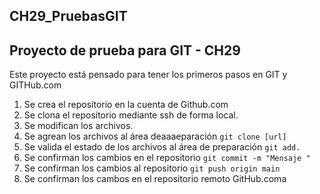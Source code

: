 ## CH29_PruebasGIT
## Proyecto de prueba para GIT - CH29
Este proyecto está pensado para tener los primeros pasos en GIT y GITHub.com
1. Se crea el repositorio en la cuenta de Github.com
2. Se clona el repositorio mediante ssh de forma local.
3. Se modifican los archivos.
4. Se agrean los archivos al área deaaaeparación `git clone [url]`
5. Se valida el estado de los archivos al área de preparación `git add.`
6. Se confirman los cambios en el repositorio `git commit -m "Mensaje "`
7. Se confirman los cambios al repositorio `git push origin main`
8. Se confirman los cambos en el repositorio remoto GitHub.coma

